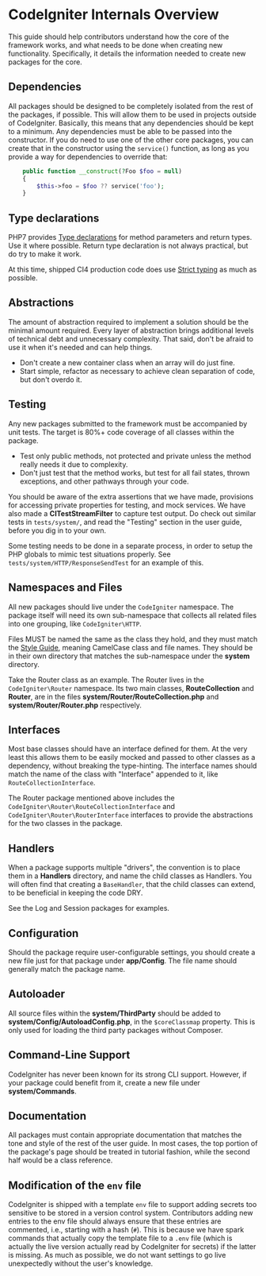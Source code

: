 # CodeIgniter Internals Overview

This guide should help contributors understand how the core of the
framework works, and what needs to be done when creating new
functionality. Specifically, it details the information needed to create
new packages for the core.

## Dependencies

All packages should be designed to be completely isolated from the rest
of the packages, if possible. This will allow them to be used in
projects outside of CodeIgniter. Basically, this means that any
dependencies should be kept to a minimum. Any dependencies must be able
to be passed into the constructor. If you do need to use one of the
other core packages, you can create that in the constructor using the
`service()` function, as long as you provide a way for dependencies to
override that:

```php
    public function __construct(?Foo $foo = null)
    {
        $this->foo = $foo ?? service('foo');
    }
```

## Type declarations

PHP7 provides [Type declarations](https://www.php.net/manual/en/language.types.declarations.php)
for method parameters and return types. Use it where possible. Return type
declaration is not always practical, but do try to make it work.

At this time, shipped CI4 production code does use
[Strict typing](https://www.php.net/manual/en/language.types.declarations.php#language.types.declarations.strict)
as much as possible.

## Abstractions

The amount of abstraction required to implement a solution should be the
minimal amount required. Every layer of abstraction brings additional
levels of technical debt and unnecessary complexity. That said, don't be
afraid to use it when it's needed and can help things.

-   Don't create a new container class when an array will do just fine.
-   Start simple, refactor as necessary to achieve clean separation of
    code, but don't overdo it.

## Testing

Any new packages submitted to the framework must be accompanied by unit
tests. The target is 80%+ code coverage of all classes within the
package.

-   Test only public methods, not protected and private unless the
    method really needs it due to complexity.
-   Don't just test that the method works, but test for all fail states,
    thrown exceptions, and other pathways through your code.

You should be aware of the extra assertions that we have made,
provisions for accessing private properties for testing, and mock
services. We have also made a **CITestStreamFilter** to capture test
output. Do check out similar tests in `tests/system/`, and read the
"Testing" section in the user guide, before you dig in to your own.

Some testing needs to be done in a separate process, in order to setup
the PHP globals to mimic test situations properly. See
`tests/system/HTTP/ResponseSendTest` for an example of this.

## Namespaces and Files

All new packages should live under the `CodeIgniter` namespace. The
package itself will need its own sub-namespace that collects all related
files into one grouping, like `CodeIgniter\HTTP`.

Files MUST be named the same as the class they hold, and they must match
the [Style Guide](styleguide.md), meaning CamelCase class and
file names. They should be in their own directory that matches the
sub-namespace under the **system** directory.

Take the Router class as an example. The Router lives in the
`CodeIgniter\Router` namespace. Its two main classes,
**RouteCollection** and **Router**, are in the files
**system/Router/RouteCollection.php** and **system/Router/Router.php**
respectively.

## Interfaces

Most base classes should have an interface defined for them. At the very
least this allows them to be easily mocked and passed to other classes
as a dependency, without breaking the type-hinting. The interface names
should match the name of the class with "Interface" appended to it, like
`RouteCollectionInterface`.

The Router package mentioned above includes the
`CodeIgniter\Router\RouteCollectionInterface` and
`CodeIgniter\Router\RouterInterface` interfaces to provide the
abstractions for the two classes in the package.

## Handlers

When a package supports multiple "drivers", the convention is to place
them in a **Handlers** directory, and name the child classes as
Handlers. You will often find that creating a `BaseHandler`, that the
child classes can extend, to be beneficial in keeping the code DRY.

See the Log and Session packages for examples.

## Configuration

Should the package require user-configurable settings, you should create
a new file just for that package under **app/Config**. The file name
should generally match the package name.

## Autoloader

All source files within the **system/ThirdParty** should be added to
**system/Config/AutoloadConfig.php**, in the `$coreClassmap` property. This
is only used for loading the third party packages without Composer.

## Command-Line Support

CodeIgniter has never been known for its strong CLI support. However,
if your package could benefit from it, create a new file under
**system/Commands**.

## Documentation

All packages must contain appropriate documentation that matches the
tone and style of the rest of the user guide. In most cases, the top
portion of the package's page should be treated in tutorial fashion,
while the second half would be a class reference.

## Modification of the `env` file

CodeIgniter is shipped with a template `env` file to support adding
secrets too sensitive to be stored in a version control system.
Contributors adding new entries to the env file should always ensure
that these entries are commented, i.e., starting with a hash (`#`). This
is because we have spark commands that actually copy the template file
to a `.env` file (which is actually the live version actually read by
CodeIgniter for secrets) if the latter is missing. As much as possible,
we do not want settings to go live unexpectedly without the user's
knowledge.
